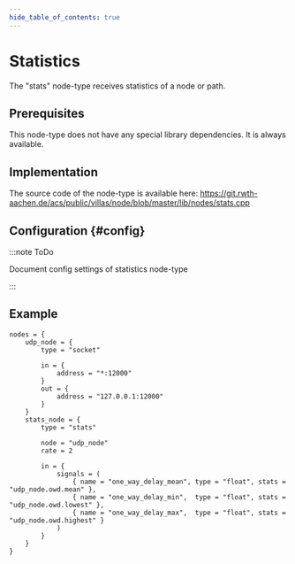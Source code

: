 ```yaml
---
hide_table_of_contents: true
---
```


# Statistics

The "stats" node-type receives statistics of a node or path.

## Prerequisites

This node-type does not have any special library dependencies. It is always available.

## Implementation

The source code of the node-type is available here:
https://git.rwth-aachen.de/acs/public/villas/node/blob/master/lib/nodes/stats.cpp

## Configuration {#config}

:::note ToDo

Document config settings of statistics node-type

:::

## Example

``` url="external/node/etc/examples/nodes/stats.conf" title="node/etc/examples/nodes/stats.conf"
nodes = {
	udp_node = {
		type = "socket"

		in = {
			address = "*:12000"
		}
		out = {
			address = "127.0.0.1:12000"
		}
	}
	stats_node = {
		type = "stats"
			
		node = "udp_node"
		rate = 2

		in = {
			signals = (
				{ name = "one_way_delay_mean", type = "float", stats = "udp_node.owd.mean" },
				{ name = "one_way_delay_min",  type = "float", stats = "udp_node.owd.lowest" },
				{ name = "one_way_delay_max",  type = "float", stats = "udp_node.owd.highest" }
			)
		}
	}
}
```
